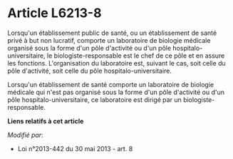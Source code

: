 # Article L6213-8

Lorsqu'un établissement public de santé, ou un établissement de santé privé à but non lucratif, comporte un laboratoire de
biologie médicale organisé sous la forme d'un pôle d'activité ou d'un pôle hospitalo-universitaire, le biologiste-responsable
est le chef de ce pôle et en assure les fonctions. L'organisation du laboratoire est, suivant le cas, soit celle du pôle
d'activité, soit celle du pôle hospitalo-universitaire. 

Lorsqu'un établissement de santé comporte un laboratoire de biologie médicale qui n'est pas organisé sous la forme d'un pôle
d'activité ou d'un pôle hospitalo-universitaire, ce laboratoire est dirigé par un biologiste-responsable.

**Liens relatifs à cet article**

_Modifié par_:

  - Loi n°2013-442 du 30 mai 2013 - art. 8
